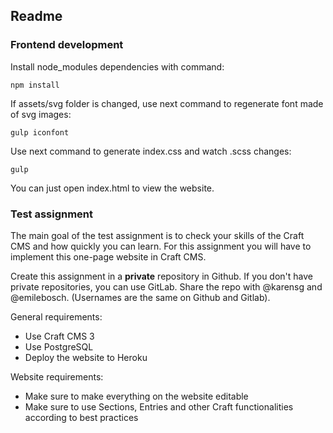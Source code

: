 ## Readme

### Frontend development

Install node_modules dependencies with command:

```
npm install
```

If assets/svg folder is changed, use next command to regenerate font made of svg images:

```
gulp iconfont
```

Use next command to generate index.css and watch .scss changes:

```
gulp
```

You can just open index.html to view the website.

### Test assignment

The main goal of the test assignment is to check your skills of the Craft CMS and how quickly you can learn.
For this assignment you will have to implement this one-page website in Craft CMS.

Create this assignment in a __private__ repository in Github. If you don't have private repositories, you can use GitLab.
Share the repo with @karensg and @emilebosch. (Usernames are the same on Github and Gitlab).

General requirements:
- Use Craft CMS 3
- Use PostgreSQL
- Deploy the website to Heroku

Website requirements:
- Make sure to make everything on the website editable
- Make sure to use Sections, Entries and other Craft functionalities according to best practices
